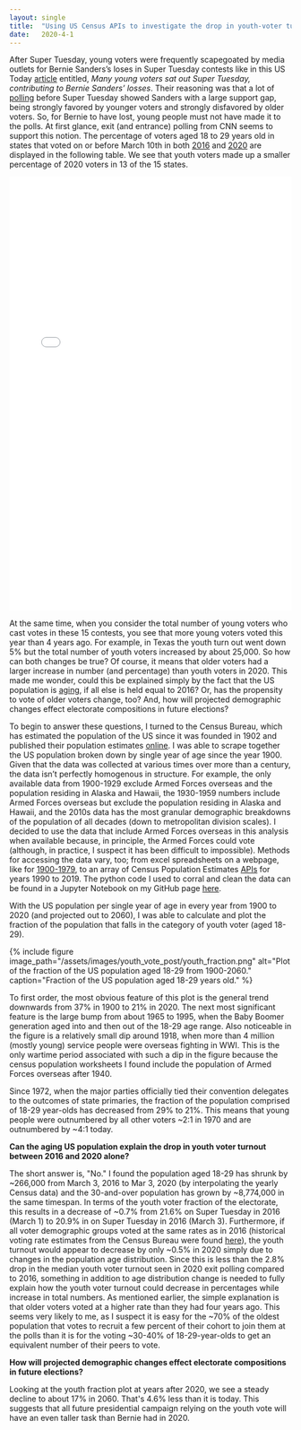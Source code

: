 ```yaml
---
layout: single
title:  "Using US Census APIs to investigate the drop in youth-voter turnout in 2020"
date:   2020-4-1
---
```



After Super Tuesday, young voters were frequently scapegoated by media outlets for Bernie Sanders’s loses in Super Tuesday contests like in this US Today [article](https://www.usatoday.com/story/news/politics/elections/2020/03/04/super-tuesday-bernie-sanders-youth-votes-fell-short-compared-2016/4947795002/) entitled, *Many young voters sat out Super Tuesday, contributing to Bernie Sanders’ losses*. Their reasoning was that a lot of [polling](https://nymag.com/intelligencer/2020/02/this-one-chart-explains-why-young-voters-back-bernie-sanders.html) before Super Tuesday showed Sanders with a large support gap, being strongly favored by younger voters and strongly disfavored by older voters. So, for Bernie to have lost, young people must not have made it to the polls. At first glance, exit (and entrance) polling from CNN seems to support this notion. The percentage of voters aged 18 to 29 years old in states that voted on or before March 10th in both [2016](https://www.cnn.com/election/2016/primaries/polls/) and [2020](https://www.cnn.com/election/2020/entrance-and-exit-polls/) are displayed in the following table. We see that youth voters made up a smaller percentage of 2020 voters in 13 of the 15 states.

<iframe title="Youth voter turnout in Democratic Primaries has dropped in terms of percentages" aria-label="Table" id="datawrapper-chart-xoMeU" src="//datawrapper.dwcdn.net/xoMeU/2/" scrolling="no" frameborder="0" style="background: #FFFFFF; width: 0; min-width: 100% !important; border: none;" height="774"></iframe><script type="text/javascript">!function(){"use strict";window.addEventListener("message",function(a){if(void 0!==a.data["datawrapper-height"])for(var e in a.data["datawrapper-height"]){var t=document.getElementById("datawrapper-chart-"+e)||document.querySelector("iframe[src*='"+e+"']");t&&(t.style.height=a.data["datawrapper-height"][e]+"px")}})}();
</script>


<!--- {% include figure image_path="/assets/images/youth_vote_post/youth_voter_turnout_wtitle.png" alt="Three column table showing youth voter turnout in 2016 and 2020 and the difference." width="200" caption="Voter Turnout for 18-29 year-olds in Democratic Presidential Primaries. Sources: [[1]](https://www.cnn.com/election/2016/primaries/polls/) [[2]](https://www.cnn.com/election/2020/entrance-and-exit-polls/)" %} --->

<!--- <a href="{{ site.baseurl }}/assets/images/youth_vote_post/youth_voter_turnout_wtitle.png" imageanchor="1" style="margin-left: 1em; margin-right: 1em;"><img border="0" width="200" src="{{ site.baseurl }}/assets/images/youth_vote_post/youth_voter_turnout_wtitle.png" caption="Voter Turnout for 18-29 year-olds in Democratic Presidential Primaries. Sources: [[1]](https://www.cnn.com/election/2016/primaries/polls/) [[2]](https://www.cnn.com/election/2020/entrance-and-exit-polls/)"/></a> --->

<!--- <figure class="figure">
  <img src="/assets/images/youth_vote_post/youth_voter_turnout_wtitle.png" style="margin-left: 5em; margin-right: 5em; max-width: 200px;"
       alt="Three column table showing youth voter turnout in 2016 and 2020 and the difference." align="middle"/>
    <figcaption>
      {{"Voter Turnout for 18-29 year-olds in Democratic Presidential Primaries. Sources: [[1]](https://www.cnn.com/election/2016/primaries/polls/) [[2]](https://www.cnn.com/election/2020/entrance-and-exit-polls/)" | markdownify }}
    </figcaption>
</figure> --->

<!--- While the margin of error of exit polls is typically 3-4%, averages are more robust. The average difference in youth voter turnout in these 15 states is -2.4%. Weighted by the number of 2020 voters in each state, the weighted average is even larger, -2.8%. --->

At the same time, when you consider the total number of young voters who cast votes in these 15 contests, you see that more young voters voted this year than 4 years ago. For example, in Texas the youth turn out went down 5% but the total number of youth voters increased by about 25,000. So how can both changes be true? Of course, it means that older voters had a larger increase in number (and percentage) than youth voters in 2020. This made me wonder, could this be explained simply by the fact that the US population is [aging](https://www.census.gov/newsroom/blogs/random-samplings/2016/06/americas-age-profile-told-through-population-pyramids.html), if all else is held equal to 2016? Or, has the propensity to vote of older voters change, too? And, how will projected demographic changes effect electorate compositions in future elections?

To begin to answer these questions, I turned to the Census Bureau, which has estimated the population of the US since it was founded in 1902 and published their population estimates [online](https://www.census.gov/). I was able to scrape together the US population broken down by single year of age since the year 1900. Given that the data was collected at various times over more than a century, the data isn’t perfectly homogenous in structure. For example, the only available data from 1900-1929 exclude Armed Forces overseas and the population residing in Alaska and Hawaii, the 1930-1959 numbers include Armed Forces overseas but exclude the population residing in Alaska and Hawaii, and the 2010s data has the most granular demographic breakdowns of the population of all decades (down to metropolitan division scales). I decided to use the data that include Armed Forces overseas in this analysis when available because, in principle, the Armed Forces could vote (although, in practice, I suspect it has been difficult to impossible). Methods for accessing the data vary, too; from excel spreadsheets on a webpage, like for [1900-1979](https://www.census.gov/data/tables/time-series/demo/popest/pre-1980-national.html), to an array of Census Population Estimates [APIs](https://www.census.gov/data/developers/data-sets/popest-popproj/popest.html) for years 1990 to 2019. The python code I used to corral and clean the data can be found in a Jupyter Notebook on my GitHub page [here](https://github.com/stevans/youth-voters-census-data/blob/master/notebooks/Exploring_census_data.ipynb). 

With the US population per single year of age in every year from 1900 to 2020 (and projected out to 2060), I was able to calculate and plot the fraction of the population that falls in the category of youth voter (aged 18-29). 

{% include figure image_path="/assets/images/youth_vote_post/youth_fraction.png" alt="Plot of the fraction of the US population aged 18-29 from 1900-2060." caption="Fraction of the US population aged 18-29 years old." %} 

To first order, the most obvious feature of this plot is the general trend downwards from 37% in 1900 to 21% in 2020. The next most significant feature is the large bump from about 1965 to 1995, when the Baby Boomer generation aged into and then out of the 18-29 age range. Also noticeable in the figure is a relatively small dip around 1918, when more than 4 million (mostly young) service people were overseas fighting in WWI. This is the only wartime period associated with such a dip in the figure because the census population worksheets I found include the population of Armed Forces overseas after 1940. 

Since 1972, when the major parties officially tied their convention delegates to the outcomes of state primaries, the fraction of the population comprised of 18-29 year-olds has decreased from 29% to 21%. This means that young people were outnumbered by all other voters ~2:1 in 1970 and are outnumbered by ~4:1 today.

**Can the aging US population explain the drop in youth voter turnout between 2016 and 2020 alone?**

The short answer is, "No." I found the population aged 18-29 has shrunk by ~266,000 from March 3, 2016 to Mar 3, 2020 (by interpolating the yearly Census data) and the 30-and-over population has grown by ~8,774,000 in the same timespan. In terms of the youth voter fraction of the electorate, this results in a decrease of ~0.7% from 21.6% on Super Tuesday in 2016 (March 1) to 20.9% in on Super Tuesday in 2016 (March 3). Furthermore, if all voter demographic groups voted at the same rates as in 2016 (historical voting rate estimates from the Census Bureau were found [here](https://www.census.gov/data/tables/time-series/demo/voting-and-registration/voting-historical-time-series.html)), the youth turnout would appear to decrease by only ~0.5% in 2020 simply due to changes in the population age distribution. Since this is less than the 2.8% drop in the median youth voter turnout seen in 2020 exit polling compared to 2016, something in addition to age distribution change is needed to fully explain how the youth voter turnout could decrease in percentages while increase in total numbers. As mentioned earlier, the simple explanation is that older voters voted at a higher rate than they had four years ago. This seems very likely to me, as I suspect it is easy for the ~70% of the oldest population that votes to recruit a few percent of their cohort to join them at the polls than it is for the voting ~30-40% of 18-29-year-olds to get an equivalent number of their peers to vote.

**How will projected demographic changes effect electorate compositions in future elections?**

Looking at the youth fraction plot at years after 2020, we see a steady decline to about 17% in 2060. That's 4.6% less than it is today. This suggests that all future presidential campaign relying on the youth vote will have an even taller task than Bernie had in 2020.